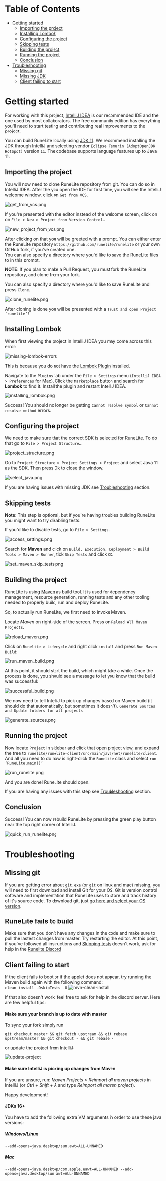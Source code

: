 <!-- omit in toc -->
# Table of Contents

- [Getting started](#getting-started)
  - [Importing the project](#importing-the-project)
  - [Installing Lombok](#installing-lombok)
  - [Configuring the project](#configuring-the-project)
  - [Skipping tests](#optional-skipping-tests)
  - [Building the project](#building-the-project)
  - [Running the project](#running-the-project)
  - [Conclusion](#conclusion)
- [Troubleshooting](#troubleshooting)
  - [Missing git](#missing-git)
  - [Missing JDK](#missing-jdk)
  - [Client failing to start](#client-failing-to-start)

# Getting started

For working with this project, [IntelliJ IDEA](https://www.jetbrains.com/idea/download) is our recommended IDE and the one used by most collaborators. The free community edition has everything you'll need to start testing and contributing real improvements to the project.

You can build RuneLite locally using [JDK 11](https://adoptium.net/temurin/releases/?version=11). We recommend installing the JDK through IntelliJ and selecting vendor `Eclipse Temurin (AdoptOpenJDK HotSpot)` version `11`. The codebase supports language features up to Java 11.

## Importing the project

You will now need to clone RuneLite repository from git. You can do so in IntelliJ IDEA. After the you open the IDE for first time, you will see the IntelliJ welcome window. click on `Get from VCS`.

![get_from_vcs.png](img%2Fbuilding-with-intellij%2Fget_from_vcs.png)

If you're presented with the editor instead of the welcome screen, click on on  `File > New > Project from Version Control…`

![new_project_from_vcs.png](img%2Fbuilding-with-intellij%2Fnew_project_from_vcs.png)

After clicking on that you will be greeted with a prompt. You can either enter the RuneLite repository `https://github.com/runelite/runelite` or your own GitHub fork, if you've created one.  
You can also specify a directory where you'd like to save the RuneLite files to in this prompt.

**NOTE**: If you plan to make a Pull Request, you must fork the RuneLite repository, and clone from your fork.

You can also specify a directory where you'd like to save RuneLite and press `Clone`.

![clone_runelite.png](img%2Fbuilding-with-intellij%2Fclone_runelite.png)

After cloning is done you will be presented with a `Trust and open Project ’runelite’?`


## Installing Lombok

When first viewing the project in IntelliJ IDEA you may come across this error:

![missing-lombok-errors](https://i.imgur.com/a1YDonV.png)

This is because you do not have the [Lombok Plugin](https://plugins.jetbrains.com/plugin/6317-lombok-plugin) installed.

Navigate to the `Plugins` tab under the `File > Settings` menu (`IntelliJ IDEA > Preferences` for Mac). Click the `Marketplace` button and search for **Lombok** to find it. Install the plugin and restart IntelliJ IDEA.

![installing_lombok.png](img%2Fbuilding-with-intellij%2Finstalling_lombok.png)

Success! You should no longer be getting ``Cannot resolve symbol`` or ``Cannot resolve method`` errors.


## Configuring the project

We need to make sure that the correct SDK is selected for RuneLite. To do that go to `File > Project Structure…`

![project_structure.png](img%2Fbuilding-with-intellij%2Fproject_structure.png)

Go to `Project Structure > Project Settings > Project` and select Java 11 as the SDK. Then press Ok to close the window.

![select_java.png](img%2Fbuilding-with-intellij%2Fselect_java.png)

If you are having issues with missing JDK see [Troubleshooting](#troubleshooting) section.

## Skipping tests

**Note**: This step is optional, but if you're having troubles building RuneLite you might want to try disabling tests.

If you'd like to disable tests, go to `File > Settings`.

![access_settings.png](img%2Fbuilding-with-intellij%2Faccess_settings.png)

Search for **Maven** and click on `Build, Execution, Deployment > Build Tools > Maven > Runner`, tick `Skip Tests` and click `OK`.

![set_maven_skip_tests.png](img%2Fbuilding-with-intellij%2Fset_maven_skip_tests.png)

## Building the project 

RuneLite is using [Maven](https://maven.apache.org/) as build tool. It is used for dependency management, resource generation, running tests and any other tooling needed to properly build, run and deploy RuneLite.

So, to actually run RuneLite, we first need to invoke Maven.

Locate *Maven* on right-side of the screen. Press on `Reload All Maven Projects`.

![reload_maven.png](img%2Fbuilding-with-intellij%2Freload_maven.png)

Click on `Runelite > Lifecycle` and right click `install` and press `Run Maven Build`:

![run_maven_build.png](img%2Fbuilding-with-intellij%2Frun_maven_build.png)

At this point, it should start the build, which might take a while. Once the process is done, you should see a message to let you know that the build was successful:

![successful_build.png](img%2Fbuilding-with-intellij%2Fsuccessful_build.png)

We now need to tell IntelliJ to pick up changes based on Maven build (it should do that automatically, but sometimes it doesn't). `Generate Sources and Update folders for all projects`

![generate_sources.png](img%2Fbuilding-with-intellij%2Fgenerate_sources.png)

## Running the project

Now locate `Project` in sidebar and click that open project view, and expand the tree to `runelite/runelite-client/src/main/java/net/runelite/client`. 
And all you need to do now is right-click the `RuneLite` class and select `run ‘RuneLite.main()’`

![run_runelite.png](img%2Fbuilding-with-intellij%2Frun_runelite.png)

And you are done! RuneLite should open.

If you are having any issues with this step see [Troubleshooting](#troubleshooting) section.

## Conclusion

Success! You can now rebuild RuneLite by pressing the green play button near the top right corner of IntelliJ.

![quick_run_runelite.png](img%2Fbuilding-with-intellij%2Fquick_run_runelite.png)

# Troubleshooting

## Missing git

If you are getting error about `git.exe` (or `git` on linux and mac) missing, you will need to first download and install Git for your OS. Git is version control software and implementation that RuneLite uses to store and track history of it's source code. To download git, just [go here and select your OS version](https://git-scm.com/downloads).

## RuneLite fails to build

 Make sure that you don't have any changes in the code and make sure to pull the lastest changes from master. Try restarting the editor. At this point, if you've followed all instructions and [Skipping tests](#optional-skipping-tests) doesn't work, ask for help in the [Runelite Discord](https://discord.gg/runelite)


## Client failing to start

If the client fails to boot or if the applet does not appear, try running the Maven build again with the following command:  
`clean install -DskipTests -U`
![mvn-clean-install](https://github-production-user-asset-6210df.s3.amazonaws.com/41973452/246999260-b33934e5-0969-4455-a5ee-adceeaf55f86.png)

If that also doesn't work, feel free to ask for help in the discord server. Here are few helpful tips:

<!-- omit in toc -->
#### Make sure your branch is up to date with master

To sync your fork simply run

```
git checkout master && git fetch upstream && git rebase upstream/master && git checkout - && git rebase -
```
or update the project from IntelliJ:

![update-project](https://i.imgur.com/69R580v.png) 

<!-- omit in toc -->
#### Make sure IntelliJ is picking up changes from Maven

If you are unsure, run: *Maven Projects* > *Reimport all maven projects* in IntelliJ (or *Ctrl* + *Shift* + *A* and type *Reimport all maven project*).

Happy development!

<!-- omit in toc -->
#### JDKs 16+

You have to add the following extra VM arguments in order to use these java versions:

<!-- omit in toc -->
##### Windows/Linux
```
--add-opens=java.desktop/sun.awt=ALL-UNNAMED
```

<!-- omit in toc -->
##### Mac
```
--add-opens=java.desktop/com.apple.eawt=ALL-UNNAMED --add-opens=java.desktop/sun.awt=ALL-UNNAMED
```
